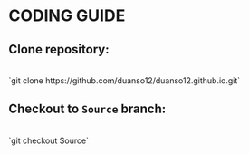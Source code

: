 # CODING GUIDE

## Clone repository: 
<br />
`git clone https://github.com/duanso12/duanso12.github.io.git`

## Checkout to `Source` branch: 
<br />
`git checkout Source`
